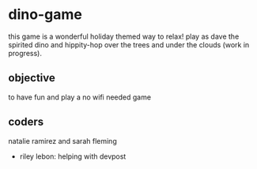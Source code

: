 # dino-game
this game is a wonderful holiday themed way to relax! play as dave the spirited dino and hippity-hop over the trees and under the clouds (work in progress). 

## objective
to have fun and play a no wifi needed game

## coders
natalie ramirez and sarah fleming

- riley lebon: helping with devpost
